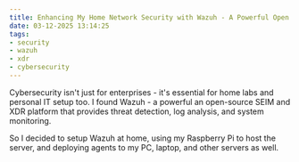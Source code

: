 ```yaml
---
title: Enhancing My Home Network Security with Wazuh - A Powerful Open Source CyberSecurity Tool
date: 03-12-2025 13:14:25
tags:
- security
- wazuh
- xdr
- cybersecurity
---
```


Cybersecurity isn't just for enterprises - it's essential for home labs and personal IT setup too. I found Wazuh - a powerful an open-source SEIM and XDR platform that provides threat detection, log analysis, and system monitoring.

So I decided to setup Wazuh at home, using my Raspberry Pi to host the server, and deploying agents to my PC, laptop, and other servers as well.
